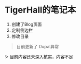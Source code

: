 <br>

<span id="busuanzi_container_site_pv" style='display:none'>
    👀 总访问量：<span id="busuanzi_value_site_pv"></span> 次
</span>
<span id="busuanzi_container_site_uv" style='display:none'>
    | 🚴‍♂️ 总访客数：<span id="busuanzi_value_site_uv"></span> 人
</span>

<br>


# TigerHall的笔记本

1. 创建了Blog页面
1. 定制侧边栏
1. 修改目录

> 目前更新了 Dupal异常

!> 目前内容还未深入核实，内容不足